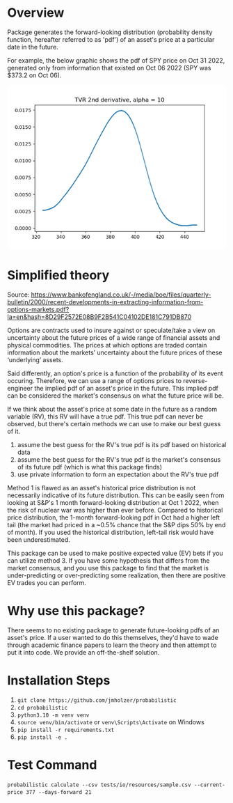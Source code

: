 # Overview
Package generates the forward-looking distribution (probability density function, hereafter referred to as 'pdf') of an asset's price at a particular date in the future.

For example, the below graphic shows the pdf of SPY price on Oct 31 2022, generated only from information that existed on Oct 06 2022 (SPY was $373.2 on Oct 06).

![pdf of SPY price on 2022-10-31, on 2022-10-06](https://github.com/jmholzer/probabilistic/blob/main/TVR%202nd%20derivative%20alpha10.png)

# Simplified theory
Source: https://www.bankofengland.co.uk/-/media/boe/files/quarterly-bulletin/2000/recent-developments-in-extracting-information-from-options-markets.pdf?la=en&hash=8D29F2572E08B9F2B541C04102DE181C791DB870

Options are contracts used to insure against or speculate/take a view on uncertainty about the future prices of a wide range of financial assets and physical commodities. The prices at which options are traded contain information about the markets’ uncertainty about the future prices of these ‘underlying’ assets. 

Said differently, an option's price is a function of the probability of its event occuring. Therefore, we can use a range of options prices to reverse-engineer the implied pdf of an asset's price in the future. This implied pdf can be considered the market's consensus on what the future price will be.

If we think about the asset's price at some date in the future as a random variable (RV), this RV will have a true pdf. This true pdf can never be observed, but there's certain methods we can use to make our best guess of it. 
1. assume the best guess for the RV's true pdf is its pdf based on historical data
2. assume the best guess for the RV's true pdf is the market's consensus of its future pdf (which is what this package finds)
3. use private information to form an expectation about the RV's true pdf

Method 1 is flawed as an asset's historical price distribution is not necessarily indicative of its future distribution. This can be easily seen from looking at S&P's 1 month forward-looking distribution at Oct 1 2022, when the risk of nuclear war was higher than ever before. Compared to historical price distribution, the 1-month forward-looking pdf in Oct had a higher left tail (the market had priced in a ~0.5% chance that the S&P dips 50% by end of month). If you used the historical distribution, left-tail risk would have been underestimated. 

This package can be used to make positive expected value (EV) bets if you can utilize method 3. If you have some hypothesis that differs from the market consensus, and you use this package to find that the market is under-predicting or over-predicting some realization, then there are positive EV trades you can perform. 

# Why use this package?
There seems to no existing package to generate future-looking pdfs of an asset's price. If a user wanted to do this themselves, they'd have to wade through academic finance papers to learn the theory and then attempt to put it into code. We provide an off-the-shelf solution. 

# Installation Steps

1. `git clone https://github.com/jmholzer/probabilistic`
2. `cd probabilistic`
3. `python3.10 -m venv venv`
4. `source venv/bin/activate` or `venv\Scripts\Activate` on Windows
5. `pip install -r requirements.txt`
6. `pip install -e .`

# Test Command

`probabilistic calculate --csv tests/io/resources/sample.csv --current-price 377 --days-forward 21`
